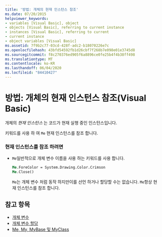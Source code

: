 ```yaml
---
title: '방법: 개체의 현재 인스턴스 참조'
ms.date: 07/20/2015
helpviewer_keywords:
- variables [Visual Basic], object
- objects [Visual Basic], referring to current instance
- instances [Visual Basic], referring to current
- current instance
- object variables [Visual Basic]
ms.assetid: 7f9b2c77-03cd-428f-adc2-b18070226e7c
ms.openlocfilehash: 43bfd54592fb1d26cbf7f268b7e098e01e3745d8
ms.sourcegitcommit: f8c270376ed905f6a8896ce0fe25b4f4b38ff498
ms.translationtype: MT
ms.contentlocale: ko-KR
ms.lasthandoff: 06/04/2020
ms.locfileid: "84410427"
---
```

# <a name="how-to-refer-to-the-current-instance-of-an-object-visual-basic"></a>방법: 개체의 현재 인스턴스 참조(Visual Basic)
개체의 *현재 인스턴스* 는 코드가 현재 실행 중인 인스턴스입니다.  
  
 키워드를 사용 하 여 `Me` 현재 인스턴스를 참조 합니다.  
  
### <a name="to-refer-to-the-current-instance"></a>현재 인스턴스를 참조 하려면  
  
- `Me`일반적으로 개체 변수 이름을 사용 하는 키워드를 사용 합니다.  
  
    ```vb  
    Me.ForeColor = System.Drawing.Color.Crimson  
    Me.Close()  
    ```  
  
     `Me`는 개체 변수 처럼 동작 하지만이를 선언 하거나 할당할 수는 없습니다. `Me`항상 현재 인스턴스를 참조 합니다.  
  
## <a name="see-also"></a>참고 항목

- [개체 변수](object-variables.md)
- [개체 변수 할당](object-variable-assignment.md)
- [Me, My, MyBase 및 MyClass](../../program-structure/me-my-mybase-and-myclass.md)
